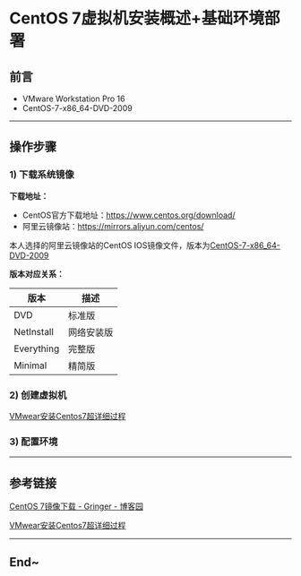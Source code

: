 # CentOS 7虚拟机安装概述+基础环境部署

## 前言

- VMware Workstation Pro 16
- CentOS-7-x86_64-DVD-2009

---

## 操作步骤

### 1) 下载系统镜像

**下载地址：**

- CentOS官方下载地址：https://www.centos.org/download/
- 阿里云镜像站：https://mirrors.aliyun.com/centos/

本人选择的阿里云镜像站的CentOS IOS镜像文件，版本为[CentOS-7-x86_64-DVD-2009](https://mirrors.aliyun.com/centos/7.9.2009/isos/x86_64/)



**版本对应关系：**

| 版本       | 描述       |
| ---------- | ---------- |
| DVD        | 标准版     |
| NetInstall | 网络安装版 |
| Everything | 完整版     |
| Minimal    | 精简版     |



### 2) 创建虚拟机

[VMwear安装Centos7超详细过程](https://www.jianshu.com/p/ce08cdbc4ddb?utm_source=tuicool&utm_medium=referral)



### 3) 配置环境





---

## 参考链接

[CentOS 7镜像下载 - Gringer - 博客园](https://www.cnblogs.com/zuxing/articles/8718591.html)

[VMwear安装Centos7超详细过程](https://www.jianshu.com/p/ce08cdbc4ddb?utm_source=tuicool&utm_medium=referral)




---

## End~
